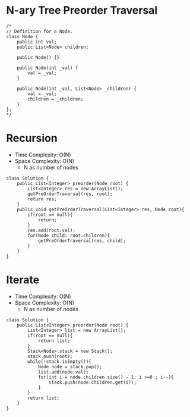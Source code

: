 # N-ary Tree Preorder Traversal

```
/*
// Definition for a Node.
class Node {
    public int val;
    public List<Node> children;

    public Node() {}

    public Node(int _val) {
        val = _val;
    }

    public Node(int _val, List<Node> _children) {
        val = _val;
        children = _children;
    }
};
*/
```

# Recursion

- Time Complexity: O(N)
- Space Complexity: O(N)
  - N as number of nodes

```
class Solution {
    public List<Integer> preorder(Node root) {
        List<Integer> res = new ArrayList();
        getPreOrderTraversal(res, root);
        return res;
    }
    public void getPreOrderTraversal(List<Integer> res, Node root){
        if(root == null){
            return;
        }
        res.add(root.val);
        for(Node child: root.children){
            getPreOrderTraversal(res, child);
        }
    }
}
```

# Iterate

- Time Complexity: O(N)
- Space Complexity: O(N)
  - N as number of nodes

```
class Solution {
    public List<Integer> preorder(Node root) {
        List<Integer> list = new ArrayList();
        if(root == null){
            return list;
        }
        Stack<Node> stack = new Stack();
        stack.push(root);
        while(!stack.isEmpty()){
            Node node = stack.pop();
            list.add(node.val);
            for(int i = node.children.size() - 1; i >=0 ; i--){
                stack.push(node.children.get(i));
            }
        }
        return list;
    }
}
```
